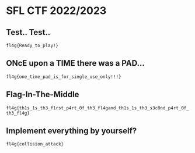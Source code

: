 # SFL CTF 2022/2023

## Test.. Test..
`fl4g{Ready_to_play!}`

## ONcE upon a TIME there was a PAD...
`fl4g{one_time_pad_is_for_single_use_only!!!}`

## Flag-In-The-Middle
`fl4g{th1s_1s_th3_f1rst_p4rt_0f_th3_fl4gand_th1s_1s_th3_s3c0nd_p4rt_0f_th3_fl4g}`

## Implement everything by yourself?
`fl4g{collision_attack}`